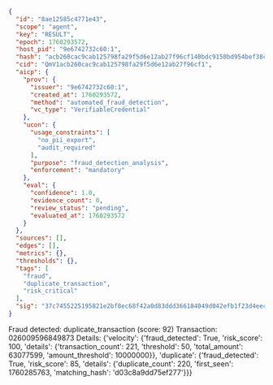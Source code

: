 ```json
{
  "id": "8ae12585c4771e43",
  "scope": "agent",
  "key": "RESULT",
  "epoch": 1760293572,
  "host_pid": "9e6742732c60:1",
  "hash": "acb260cac9cab125798fa29f5d6e12ab27f96cf140bdc9150bd954bef38c70c2",
  "cid": "QmV1acb260cac9cab125798fa29f5d6e12ab27f96cf1",
  "aicp": {
    "prov": {
      "issuer": "9e6742732c60:1",
      "created_at": 1760293572,
      "method": "automated_fraud_detection",
      "vc_type": "VerifiableCredential"
    },
    "ucon": {
      "usage_constraints": [
        "no_pii_export",
        "audit_required"
      ],
      "purpose": "fraud_detection_analysis",
      "enforcement": "mandatory"
    },
    "eval": {
      "confidence": 1.0,
      "evidence_count": 0,
      "review_status": "pending",
      "evaluated_at": 1760293572
    }
  },
  "sources": [],
  "edges": [],
  "metrics": {},
  "thresholds": {},
  "tags": [
    "fraud",
    "duplicate_transaction",
    "risk_critical"
  ],
  "sig": "37c7455225195821e2bf8ec68f42a0d83ddd366184049d042efb1f23d4eece94"
}
```

Fraud detected: duplicate_transaction (score: 92)
Transaction: 026009596849873
Details: {'velocity': {'fraud_detected': True, 'risk_score': 100, 'details': {'transaction_count': 221, 'threshold': 50, 'total_amount': 63077599, 'amount_threshold': 10000000}}, 'duplicate': {'fraud_detected': True, 'risk_score': 85, 'details': {'duplicate_count': 220, 'first_seen': 1760285763, 'matching_hash': 'd03c8a9dd75ef277'}}}